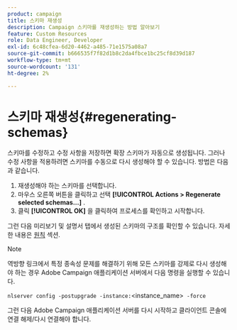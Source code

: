 ```yaml
---
product: campaign
title: 스키마 재생성
description: Campaign 스키마를 재생성하는 방법 알아보기
feature: Custom Resources
role: Data Engineer, Developer
exl-id: 6c48cfea-6d20-4462-a485-71e1575a08a7
source-git-commit: b666535f7f82d1b8c2da4fbce1bc25cf8d39d187
workflow-type: tm+mt
source-wordcount: '131'
ht-degree: 2%

---
```


# 스키마 재생성{#regenerating-schemas}

스키마를 수정하고 수정 사항을 저장하면 확장 스키마가 자동으로 생성됩니다. 그러나 수정 사항을 적용하려면 스키마를 수동으로 다시 생성해야 할 수 있습니다. 방법은 다음과 같습니다.

1. 재생성해야 하는 스키마를 선택합니다.
1. 마우스 오른쪽 버튼을 클릭하고 선택 **[!UICONTROL Actions > Regenerate selected schemas...]** .
1. 클릭 **[!UICONTROL OK]** 을 클릭하여 프로세스를 확인하고 시작합니다.

그런 다음 미리보기 및 설명서 탭에서 생성된 스키마의 구조를 확인할 수 있습니다. 자세한 내용은 [원칙](../../configuration/using/data-schemas.md#principles) 섹션.

>[!NOTE]
>
>역방향 링크에서 특정 종속성 문제를 해결하기 위해 모든 스키마를 강제로 다시 생성해야 하는 경우 Adobe Campaign 애플리케이션 서버에서 다음 명령을 실행할 수 있습니다.
>
> `nlserver config -postupgrade -instance:`&lt;instance_name>` -force`
>
>그런 다음 Adobe Campaign 애플리케이션 서버를 다시 시작하고 클라이언트 콘솔에 연결 해제/다시 연결해야 합니다.
